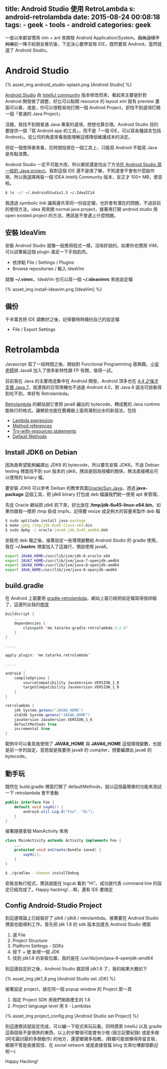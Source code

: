 title: Android Studio 使用 RetroLambda
s: android-retrolambda
date: 2015-08-24 00:08:18
tags:
    - geek
    - tools
    - android
categories: geek
---

一直以來都習慣用 vim + ant 來開發 Android Application/System。<del>因為這樣不夠潮</del>前一陣子給朋友推坑後，下定決心要學習用 IDE，既然要寫 Android，當然就選了 Android Studio。

# Android Studio

{% asset_img android_studio-splash.png [Android Studio] %}

[Android Studio](https://href.li/?http://developer.android.com/tools/studio/index.html) 由 [IntelliJ community](https://href.li/?https://www.jetbrains.com/idea/download/) 版本修改而來，看起來主要是針對 Android 開發做了調整，好比可以點開 resource 的 layout xml 就有 preview 畫面可以看，或是，你可以很輕易地打開一個 Android Project，卻找不到選項打開一個「普通的 Java Project」

沒錯，我找不到開普通 Java 專案的選項，想想也算合理。Android Studio 目的要提供一個「寫 Android app 的工具」，而不是「一個 IDE，可以寫各種語言包括 Android」。從公司的角度來看我能理解這樣降低維護成本的決定。

但從一個使用者來看，花時間投資在一個工具上，只能寫 Android 不能寫 Java 是有點浪費。

<!-- more -->

Android Studio 一定不可能大改，所以鄉民還是找出了方法[在 Android Studio 寫一般的 Java project](https://href.li/?http://stackoverflow.com/a/26196451)。我對這個 IDE 還不是很了解，不知道會不會有什麼副作用，所以我選擇再裝一個 IDEA Intellij Community 版本，反正才 100+ MB，便宜啦。

```bash
$ ln -sf ~/.AndroidStudio1.3 ~/.IdeaIC14
```

我透過 symbolic link 讓兩邊共享同一份設定檔，也許會有潛在的問題，不過目前的使用方法，idea 用來開 normal java project，接著再打開 android studio 用 open existed project 的方法，應該是不會遇上什麼問題。

## 安裝 IdeaVim

安裝 Android Studio 就像一般應用程式一樣，沒啥好說的。如果你也慣用 VIM，可以試著裝這個 plugin 滿足一下手指肌肉。

* 依序點 File / Settings / Plugins
* Browse repositories / 輸入 IdeaVim

就像 **~/.vimrc**，IdeaVim 也可以寫一個 **~/.ideavimrc** 來放設定檔

{% asset_img install-ideavim.png [IdeaVim] %}


## 備份

千辛萬苦把 IDE 調教好之後，記得要時時備份自己的設定檔

* File / Export Settings

# Retrolambda

Javascript 寫了一段時間之後，開始對 Functional Programming 感興趣。[小安老師](http://sayuan.github.io/)說 Java8 加入了很多新特性跟 FP 有關，值得一試。

目前我在 Java 的主要用途集中在 Android 開發，Android 頂多也在 [4.4 之後才支援 Java 7](http://tools.android.com/recent/androidstudio032released)，就連我的日常用機也不過是 Android 4.0，對 Java 8 語法可說看得到吃不到，幸好有 Retrolambda。

[Retrolambda](https://github.com/orfjackal/retrolambda) 的網站說它會把 java8 編出的 bytecode，轉成舊的 Java runtime 能執行的格式。讓鄉民也能在舊機器上面用潮到出水的新語法，包括

* [Lambda expression](https://docs.oracle.com/javase/tutorial/java/javaOO/lambdaexpressions.html)
* [Method references](https://docs.oracle.com/javase/tutorial/java/javaOO/methodreferences.html)
* [Try-with-resources statements](https://docs.oracle.com/javase/tutorial/essential/exceptions/tryResourceClose.html)
* [Default Methods](https://docs.oracle.com/javase/tutorial/java/IandI/defaultmethods.html)

## Install JDK6 on Debian

因為我希望能夠編譯出 JDK6 的 bytecode，所以要先安裝 JDK6。不過 Debian testing 裡面找不到 sun 版本的 jdk6，應該是因為授權的關係，無法直接釋出可以使用的 binary 檔。

要安裝 JDK6 可以參考 Deiban 的教學頁面[Oracle/Sun Java](https://wiki.debian.org/Java/Sun)，透過 **java-package** 這個工具，把 jdk6 binary 打包成 deb 檔讓我們統一使用 apt 來管理。

先從 Oracle 網站把 jdk6 抓下來，好比放在 **/tmp/jdk-6u45-linux-x64.bin**。如果你跟我一樣把 /tmp 掛成 tmpfs，記得要 resize 成足夠大的容量來製作 deb 檔

```cmd
$ sudo aptitude install java-package
$ make-jpkg /tmp/jdk-6u45-linux-x64.bin
$ sudo dpkg -i oracle-java6-jdk_6u45_amd64.deb
```

安裝完 deb 檔之後，接著設定一些環境變數給 Android Studio 的 gradle 使用，我在 **~/.bashrc** 裡面加入了這幾行，預設使用 java8。

```bash
export JAVA6_HOME=/usr/lib/jvm/jdk-6-oracle-x64
export JAVA7_HOME=/usr/lib/jvm/java-7-openjdk-amd64
export JAVA8_HOME=/usr/lib/jvm/java-8-openjdk-amd64
export JAVA_HOME=/usr/lib/jvm/java-8-openjdk-amd64
```

## build.gradle

在 Android 上面要用 [gradle-retrolambda](https://github.com/evant/gradle-retrolambda)，網站上面已經把設定檔寫得很詳細了，這邊列出我的[修改](https://github.com/walkingice/momome/commit/fa1e5746b7e276d2e7c933fa3dc8d0257651d6e0)


```scala
buildscript {
    .....
    dependencies {
        classpath 'me.tatarka:gradle-retrolambda:3.2.0'
    }
}

.....

apply plugin: 'me.tatarka.retrolambda'

.....

android {
    compileOptions {
        sourceCompatibility JavaVersion.VERSION_1_8
        targetCompatibility JavaVersion.VERSION_1_8
    }
}

retrolambda {
    jdk System.getenv("JAVA8_HOME")
    oldJdk System.getenv("JAVA6_HOME")
    javaVersion JavaVersion.VERSION_1_6
    defaultMethods true
    incremental true
}
```

範例中可以看見我使用了 **JAVA8_HOME** 與 **JAVA6_HOME** 這個環境變數，也就是前一步的設定，意思就是我要用 java8 的 compiler，想要編譯出 java6 的 bytecode。

## 動手玩

既然在 build.gradle 裡面打開了 defaultMethods，就以這個最簡單的功能來測試一下 retrolambda 會不會動

```java
public interface Foo {
    default void sayHi() {
        android.util.Log.d("Foo", "Hi");
    }
}
```

接著隨便拿個 MainActivity 來用

```java
class MainActivity extends Activity implements Foo {
    ...
    protected void onCreate(Bundle saved) {
        sayHi();
    }
}
```

```bash
$ ./gradlew --daemon installDebug
```

安裝並執行程式，應該就能在 logcat 看到 "Hi"。成功就代表 command line 的設定已經完成了。Happy hacking!....啊，還有 IDE 要搞定

## Config Android-Studio Project

到這邊理論上已經裝好了 jdk6 / jdk8 / retrolambda。接著要在 Android Studio 裡面也能順利工作。首先把 jdk 1.8 的 sdk 版本加進去 Android Studio 裡面

1. 選 File
1. Project Structure
1. Platform Settings - SDKs
1. 按下 + 號 新增一個 JDK
1. 找到 jdk1.8 的安裝位置，我的是在 /usr/lib/jvm/java-8-openjdk-amd64

到這邊設定好之後，Android Studio 就認得 jdk1.8 了，我的結果大概如下

{% asset_img jdk1_8.png [Android Studio set JDK] %}

接著設定 project，就在同一個 popup window 的 Project 那一頁

1. 指定 Project SDK 用我們剛剛產生的 1.8
1. Project language level 用 8 - Lambdas

{% asset_img project_config.png [Android Studio set Project] %}

到這邊應該就設定完成，可以編一下程式來玩玩看。同時摸索 IntelliJ 以及 gradle 這兩個我不是很熟的東西，以上的步驟很可能會有少做 (我忘記要紀錄) 或是多做 (阿宅最討厭的多餘動作) 的地方，還望鄉親多指教。(鞋櫃可能很懶得弄留言板，鄉親不管是直接寫信、在 social network 或是直接發篇 blog 文來吐嘈都很歡迎啦～)

Happy Hacking!

